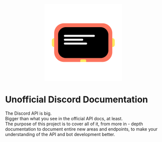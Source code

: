 <p align="center">
    <img src="./../assets/UNDocNoBG.png" alt="Discord Unofficial Documentation" width="250px">
<p>

# Unofficial Discord Documentation

The Discord API is big.\
Bigger than what you see in the official API docs, at least.\
The purpose of this project is to cover all of it, from more in - depth documentation to document entire new areas and endpoints, to make your understanding of the API and bot development better.
